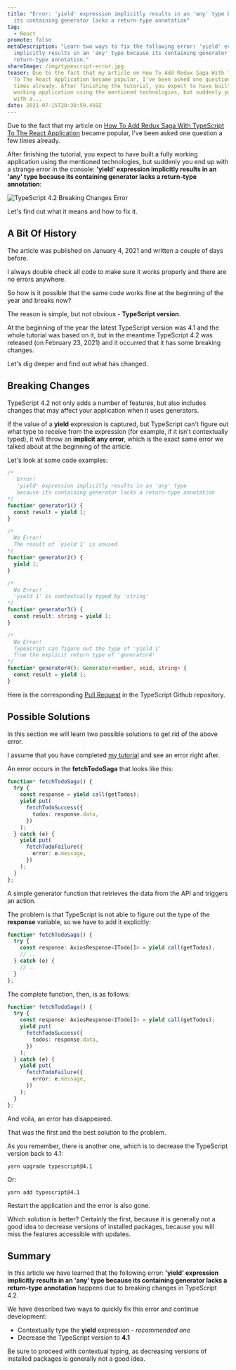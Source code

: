 ```yaml
---
title: "Error: 'yield' expression implicitly results in an 'any' type because
  its containing generator lacks a return-type annotation"
tag:
  - React
promote: false
metaDescription: "Learn two ways to fix the following error: 'yield' expression
  implicitly results in an 'any' type because its containing generator lacks a
  return-type annotation."
shareImage: /img/typescript-error.jpg
teaser: Due to the fact that my article on How To Add Redux Saga With TypeScript
  To The React Application became popular, I've been asked one question a few
  times already. After finishing the tutorial, you expect to have built a fully
  working application using the mentioned technologies, but suddenly you end up
  with a...
date: 2021-07-15T20:30:59.459Z
---
```

Due to the fact that my article on [How To Add Redux Saga With TypeScript To The React Application](/add-redux-saga-with-typescript-to-your-react-application-january-2021/) became popular, I've been asked one question a few times already.

After finishing the tutorial, you expect to have built a fully working application using the mentioned technologies, but suddenly you end up with a strange error in the console: **'yield' expression implicitly results in an 'any' type because its containing generator lacks a return-type annotation**:

![TypeScript 4.2 Breaking Changes Error](/img/screenshot-2021-07-14-at-22.33.51.png "TypeScript 4.2 Breaking Changes Error")

Let's find out what it means and how to fix it.

## A Bit Of History

The article was published on January 4, 2021 and written a couple of days before. 

I always double check all code to make sure it works properly and there are no errors anywhere.

So how is it possible that the same code works fine at the beginning of the year and breaks now?

The reason is simple, but not obvious - **TypeScript version**.

At the beginning of the year the latest TypeScript version was 4.1 and the whole tutorial was based on it, but in the meantime TypeScript 4.2 was released (on February 23, 2021) and it occurred that it has some breaking changes.

Let's dig deeper and find out what has changed.

## Breaking Changes

TypeScript 4.2 not only adds a number of features, but also includes changes that may affect your application when it uses generators.

If the value of a **yield** expression is captured, but TypeScript can't figure out what type to receive from the expression (for example, if it isn't contextually typed), it will throw an **implicit any error**, which is the exact same error we talked about at the beginning of the article.

Let's look at some code examples:

```typescript
/* 
   Error!
   'yield' expression implicitly results in an 'any' type
   because its containing generator lacks a return-type annotation
*/
function* generator1() {
  const result = yield 1;
}

/*
  No Error!
  The result of `yield 1` is unused
*/
function* generator2() {
  yield 1;
}

/*
  No Error!
  'yield 1' is contextually typed by 'string'
*/
function* generator3() {
  const result: string = yield 1;
}

/* 
  No Error!
  TypeScript can figure out the type of 'yield 1'
  from the explicit return type of 'generator4'
*/
function* generator4(): Generator<number, void, string> {
  const result = yield 1;
}
```

Here is the corresponding [Pull Request](https://github.com/microsoft/TypeScript/pull/41348) in the TypeScript Github repository.

## Possible Solutions

In this section we will learn two possible solutions to get rid of the above error.

I assume that you have completed [my tutorial](/add-redux-saga-with-typescript-to-your-react-application-january-2021/) and see an error right after.

An error occurs in the **fetchTodoSaga** that looks like this:

```typescript
function* fetchTodoSaga() {
  try {
    const response = yield call(getTodos);
    yield put(
      fetchTodoSuccess({
        todos: response.data,
      })
    );
  } catch (e) {
    yield put(
      fetchTodoFailure({
        error: e.message,
      })
    );
  }
};
```

A simple generator function that retrieves the data from the API and triggers an action.

The problem is that TypeScript is not able to figure out the type of the **response** variable, so we have to add it explicitly:

```typescript
function* fetchTodoSaga() {
  try {
    const response: AxiosResponse<ITodo[]> = yield call(getTodos);
    // ..
  } catch (e) {
    // ..
  }
};
```

The complete function, then, is as follows:

```typescript
function* fetchTodoSaga() {
  try {
    const response: AxiosResponse<ITodo[]> = yield call(getTodos);
    yield put(
      fetchTodoSuccess({
        todos: response.data,
      })
    );
  } catch (e) {
    yield put(
      fetchTodoFailure({
        error: e.message,
      })
    );
  }
};
```

And voila, an error has disappeared.

That was the first and the best solution to the problem.

As you remember, there is another one, which is to decrease the TypeScript version back to 4.1:

`yarn upgrade typescript@4.1`

Or:

`yarn add typescript@4.1`

Restart the application and the error is also gone.

Which solution is better? Certainly the first, because it is generally not a good idea to decrease versions of installed packages, because you will miss the features accessible with updates.

## Summary

In this article we have learned that the following error: **'yield' expression implicitly results in an 'any' type because its containing generator lacks a return-type annotation** happens due to breaking changes in TypeScript 4.2.

We have described two ways to quickly fix this error and continue development:

* Contextually type the **yield** expression - *recommended one*
* Decrease the TypeScript version to **4.1**

Be sure to proceed with contextual typing, as decreasing versions of installed packages is generally not a good idea.